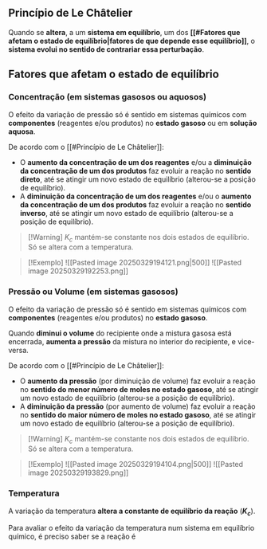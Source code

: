 ## Princípio de Le Châtelier
Quando se **altera**, a um **sistema em equilíbrio**, um dos **[[#Fatores que afetam o estado de equilíbrio|fatores de que depende esse equilíbrio]]**, o **sistema evolui no sentido de contrariar essa perturbação**.
## Fatores que afetam o estado de equilíbrio

### Concentração (em sistemas gasosos ou aquosos)
O efeito da variação de pressão só é sentido em sistemas químicos com **componentes** (reagentes e/ou produtos) no **estado gasoso** ou em **solução aquosa**.

De acordo com o [[#Princípio de Le Châtelier]]:
- O **aumento da concentração de um dos reagentes** e/ou a **diminuição da concentração de um dos produtos** faz evoluir a reação no **sentido direto**, até se atingir um novo estado de equilíbrio (alterou-se a posição de equilíbrio).
- A **diminuição da concentração de um dos reagentes** e/ou o **aumento da concentração de um dos produtos** faz evoluir a reação no **sentido inverso**, até se atingir um novo estado de equilíbrio (alterou-se a posição de equilíbrio).

>[!Warning] $K_c$ mantém-se constante nos dois estados de equilíbrio. Só se altera com a temperatura.

>[!Exemplo]
>![[Pasted image 20250329194121.png|500]]
>![[Pasted image 20250329192253.png]]
### Pressão ou Volume (em sistemas gasosos)
O efeito da variação de pressão só é sentido em sistemas químicos com **componentes** (reagentes e/ou produtos) no **estado gasoso**.

Quando **diminui o volume** do recipiente onde a mistura gasosa está encerrada, **aumenta a pressão** da mistura no interior do recipiente, e vice-versa.

De acordo com o [[#Princípio de Le Châtelier]]:
- O **aumento da pressão** (por diminuição de volume) faz evoluir a reação no **sentido do menor número de moles no estado gasoso**, até se atingir um novo estado de equilíbrio (alterou-se a posição de equilíbrio).
- A **diminuição da pressão** (por aumento de volume) faz evoluir a reação no **sentido do maior número de moles no estado gasoso**, até se atingir um novo estado de equilíbrio (alterou-se a posição de equilíbrio).

>[!Warning] $K_c$ mantém-se constante nos dois estados de equilíbrio. Só se altera com a temperatura.

>[!Exemplo]
>![[Pasted image 20250329194104.png|500]]
>![[Pasted image 20250329193829.png]]
### Temperatura
A variação da temperatura **altera a constante de equilíbrio da reação** (**$K_c$**).

Para avaliar o efeito da variação da temperatura num sistema em equilíbrio químico, é preciso saber se a reação é